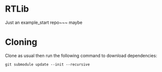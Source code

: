# RTLib
Just an example_start repo~~~ maybe

# Cloning 

Clone as usual then run the following command to download dependencies:

`git submodule update --init --recursive`

